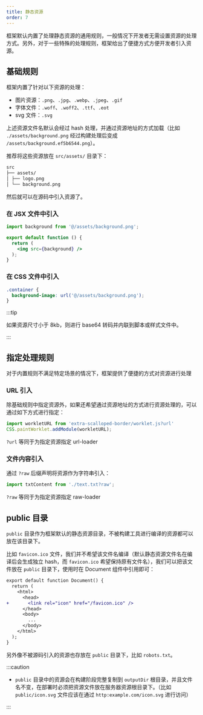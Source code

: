 ```yaml
---
title: 静态资源
order: 7
---
```


框架默认内置了处理静态资源的通用规则，一般情况下开发者无需设置资源的处理方式。另外，对于一些特殊的处理规则，框架给出了便捷方式方便开发者引入资源。

## 基础规则

框架内置了针对以下资源的处理：

- 图片资源：`.png`、`.jpg`、`.webp`、`.jpeg`、`.gif`
- 字体文件：`.woff`、`.woff2`、`.ttf`、`.eot`
- svg 文件：`.svg`

上述资源文件名默认会经过 hash 处理，并通过资源地址的方式加载（比如 `./assets/background.png` 经过构建处理后变成 `/assets/background.ef5b6544.png`）。

推荐将这些资源放在 `src/assets/` 目录下：

```markdown
src
├── assets/
│ ├── logo.png
│ └── background.png
```

然后就可以在源码中引入资源了。

### 在 JSX 文件中引入

```jsx
import background from '@/assets/background.png';

export default function () {
  return (
    <img src={background} />
  );
}
```

### 在 CSS 文件中引入

```css
.container {
  background-image: url('@/assets/background.png');
}
```

:::tip

如果资源尺寸小于 8kb，则进行 base64 转码并内联到脚本或样式文件中。

:::

## 指定处理规则

对于内置规则不满足特定场景的情况下，框架提供了便捷的方式对资源进行处理

### URL 引入

除基础规则中指定资源外，如果还希望通过资源地址的方式进行资源处理的，可以通过如下方式进行指定：

```jsx
import workletURL from 'extra-scalloped-border/worklet.js?url'
CSS.paintWorklet.addModule(workletURL);
```

`?url` 等同于为指定资源指定 url-loader

### 文件内容引入

通过 `?raw` 后缀声明将资源作为字符串引入：

```jsx
import txtContent from './text.txt?raw';
```

`?raw` 等同于为指定资源指定 raw-loader

## public 目录

`public` 目录作为框架默认的静态资源目录，不被构建工具进行编译的资源都可以放在该目录下。

比如 `favicon.ico` 文件，我们并不希望该文件名编译（默认静态资源文件名在编译后会生成独立 hash，而 `favicon.ico` 希望保持原有文件名），我们可以把该文件放在 `public` 目录下，使用时在 Document 组件中引用即可：

```diff
export default function Document() {
  return (
    <html>
      <head>
+       <link rel="icon" href="/favicon.ico" />
      </head>
      <body>
        ...
      </body>
    </html>
  );
}
```

另外像不被源码引入的资源也存放在 `public` 目录下，比如 `robots.txt`。

:::caution

- `public` 目录中的资源会在构建阶段完整复制到 `outputDir` 根目录，并且文件名不变，在部署时必须把资源文件放在服务器资源根目录下。（比如 `public/icon.svg` 文件应该在通过 `http:example.com/icon.svg` 进行访问）

:::
